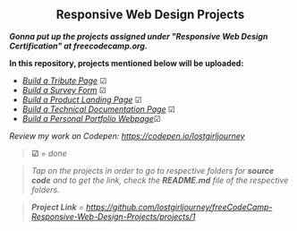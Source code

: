 <h2 align="center">Responsive Web Design Projects</h2>

***Gonna put up the projects assigned under "Responsive Web Design Certification" at freecodecamp.org.***

**In this repository, projects mentioned below will be uploaded:**

- [*Build a Tribute Page*](https://github.com/lostgirljourney/freeCodeCamp-Responsive-Web-Design-Projects/tree/master/Build%20a%20Tribute%20Page) &#9745;
- [*Build a Survey Form*](https://github.com/lostgirljourney/freeCodeCamp-Responsive-Web-Design-Projects/tree/master/Build%20a%20Survey%20Form) &#9745;
- [*Build a Product Landing Page*](https://github.com/lostgirljourney/freeCodeCamp-Responsive-Web-Design-Projects/tree/master/Build%20a%20Product%20Landing%20Page) &#9745;
- [*Build a Technical Documentation Page*](https://github.com/lostgirljourney/freeCodeCamp-Responsive-Web-Design-Projects/tree/master/Build%20a%20Technical%20Documentation%20Page) &#9745;
- [*Build a Personal Portfolio Webpage*](https://github.com/lostgirljourney/freeCodeCamp-Responsive-Web-Design-Projects/tree/master/Build%20a%20Personal%20Portfolio%20Webpage)&#9745;

*Review my work on Codepen: https://codepen.io/lostgirljourney*

> **&#9745;** = *done*

> *Tap on the projects in order to go to respective folders for **source code** and to get the link, check the **README.md** file of the respective folders.*

> ***Project Link** =* *https://github.com/lostgirljourney/freeCodeCamp-Responsive-Web-Design-Projects/projects/1*
